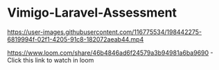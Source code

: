 # Vimigo-Laravel-Assessment

https://user-images.githubusercontent.com/116775534/198442275-6819994f-02f1-4205-91c8-182072aeab44.mp4

https://www.loom.com/share/46b4846ad6f24579a3b94981a6ba9690 - Click this link to watch in loom
